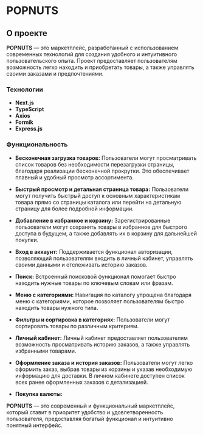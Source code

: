 # POPNUTS

## О проекте

**POPNUTS** — это маркетплейс, разработанный с использованием современных технологий для создания удобного и интуитивного пользовательского опыта. Проект предоставляет пользователям возможность легко находить и приобретать товары, а также управлять своими заказами и предпочтениями.

### Технологии

- **Next.js**
- **TypeScript** 
- **Axios** 
- **Formik** 
- **Express.js** 

### Функциональность

- **Бесконечная загрузка товаров:** Пользователи могут просматривать список товаров без необходимости перезагрузки страницы, благодаря реализации бесконечной прокрутки. Это обеспечивает плавный и удобный просмотр ассортимента.

- **Быстрый просмотр и детальная страница товара:** Пользователи могут получить быстрый доступ к основным характеристикам товара прямо со страницы каталога или перейти на детальную страницу для более подробной информации.

- **Добавление в избранное и корзину:** Зарегистрированные пользователи могут сохранять товары в избранное для быстрого доступа в будущем, а также добавлять их в корзину для дальнейшей покупки.

- **Вход в аккаунт:** Поддерживается функционал авторизации, позволяющий пользователям входить в личный кабинет, управлять своими данными и отслеживать историю заказов.

- **Поиск:** Встроенный поисковой функционал помогает быстро находить нужные товары по ключевым словам или фразам.

- **Меню с категориями:** Навигация по каталогу упрощена благодаря меню с категориями, которое позволяет пользователям быстро находить товары нужного типа.

- **Фильтры и сортировка в категориях:** Пользователи могут сортировать товары по различным критериям.

- **Личный кабинет:** Личный кабинет предоставляет пользователям возможность просматривать историю заказов, а также управлять избранными товарами.

- **Оформление заказа и история заказов:** Пользователи могут легко оформить заказ, выбрав товары из корзины и указав необходимую информацию для доставки. В личном кабинете доступен список всех ранее оформленных заказов с детализацией.

- **Покупка валюты:**

**POPNUTS** — это современный и функциональный маркетплейс, который ставит в приоритет удобство и удовлетворенность пользователя, предоставляя богатый функционал и интуитивно понятный интерфейс.
